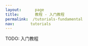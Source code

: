 ```yaml
---
layout: 	 page
title: 		 教程 - 入门教程
permalink: 	/tutorials-fundamental
nav:       tutorials
---
```


TODO: 入门教程